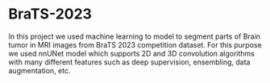 # BraTS-2023
In this project we used machine learning to model to segment parts of Brain tumor in MRI images from BraTS 2023 competition dataset. For this purpose we used nnUNet model which supports 2D and 3D convolution algorithms with many different features such as deep supervision, ensembling, data augmentation, etc.
